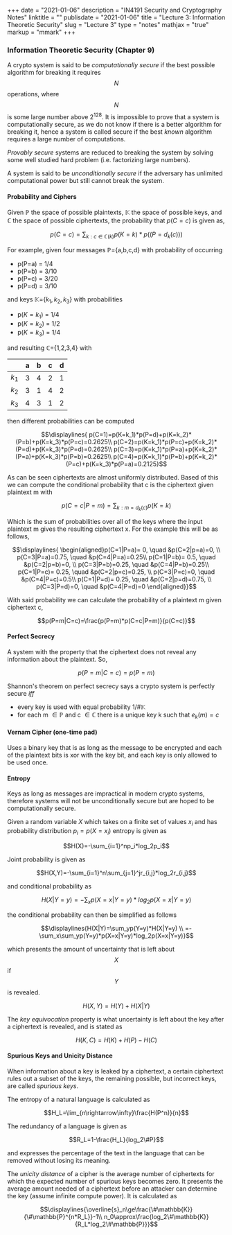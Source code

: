 +++
date = "2021-01-06"
description = "IN4191 Security and Cryptography Notes"
linktitle = ""
publisdate = "2021-01-06"
title = "Lecture 3: Information Theoretic Security"
slug = "Lecture 3"
type = "notes"
mathjax = "true"
markup = "mmark"
+++

### Information Theoretic Security (Chapter 9)

A crypto system is said to be _computationally secure_ if the best possible algorithm for breaking it requires $$N$$ operations,
where $$N$$ is some large number above $2^{128}$. It is impossible to prove that a system is computationally secure, as
we do not know if there is a better algorithm for breaking it, hence a system is called secure if the best _known_ algorithm
requires a large number of computations.

_Provably secure_ systems are reduced to breaking the system by solving some well studied hard problem (i.e. factorizing large
numbers).

A system is said to be _unconditionally secure_ if the adversary has unlimited computational power but still cannot break
 the system.

#### Probability and Ciphers

 Given $\mathbb{P}$ the space of possible plaintexts, $\mathbb{K}$ the space of possible keys, and $\mathbb{C}$ the space of possible ciphertexts,
the probability that $p(C=c)$ is given as,

$$p(C=c) = \sum_{k:c\in \mathbb{C}(k)}p(K=k)*p((P=d_k(c)))$$

For example, given four messages $\mathbb{P}$={a,b,c,d} with probability of occurring

- p(P=a) = 1/4
- p(P=b) = 3/10
- p(P=c) = 3/20
- p(P=d) = 3/10

and keys $\mathbb{K}$={$k_1,k_2,k_3$} with probabilities

- p($K=k_1$) = 1/4
- p($K=k_2$) = 1/2
- p($K=k_3$) = 1/4

and resulting $\mathbb{C}$={1,2,3,4} with

|       | a   | b   | c   | d   |
| ----- | --- | --- | --- | --- |
| $k_1$ | 3   | 4   | 2   | 1   |
| $k_2$ | 3   | 1   | 4   | 2   |
| $k_3$ | 4   | 3   | 1   | 2   |

then different probabilities can be computed

$$\displaylines{
p(C=1)=p(K=k_1)*p(P=d)+p(K=k_2)*(P=b)+p(K=k_3)*p(P=c)=0.2625\\
p(C=2)=p(K=k_1)*p(P=c)+p(K=k_2)*(P=d)+p(K=k_3)*p(P=d)=0.2625\\
p(C=3)=p(K=k_1)*p(P=a)+p(K=k_2)*(P=a)+p(K=k_3)*p(P=b)=0.2625\\
p(C=4)=p(K=k_1)*p(P=b)+p(K=k_2)*(P=c)+p(K=k_3)*p(P=a)=0.2125}$$

As can be seen ciphertexts are almost uniformly distributed. Based of this we can compute the conditional probability that c is the ciphertext given plaintext m with

$$p(C=c|P=m)=\sum_{k:m=d_k(c)}p(K=k)$$

Which is the sum of probabilities over all of the keys where the input plaintext m gives the resulting ciphertext x. For the example this will be as follows,

$$\displaylines{
\begin{aligned}p(C=1|P=a)= 0, \quad &p(C=2|p=a)=0, \\ p(C=3|P=a)=0.75, \quad &p(C=4|P=a)=0.25\\
p(C=1|P=b)= 0.5, \quad &p(C=2|p=b)=0, \\ p(C=3|P=b)=0.25, \quad &p(C=4|P=b)=0.25\\
p(C=1|P=c)= 0.25, \quad &p(C=2|p=c)=0.25, \\ p(C=3|P=c)=0, \quad &p(C=4|P=c)=0.5\\
p(C=1|P=d)= 0.25, \quad &p(C=2|p=d)=0.75, \\ p(C=3|P=d)=0, \quad &p(C=4|P=d)=0
\end{aligned}}$$

With said probability we can calculate the probability of a plaintext m given ciphertext c,

$$p(P=m|C=c)=\frac{p(P=m)*p(C=c|P=m)}{p(C=c)}$$

#### Perfect Secrecy

A system with the property that the ciphertext does not reveal any information about the plaintext. So,

$$p(P=m|C=c)=p(P=m)$$

Shannon's theorem on perfect secrecy says a crypto system is perfectly secure _iff_

- every key is used with equal probability 1/#$\mathbb{K}$
- for each m $\in\mathbb{P}$ and c $\in \mathbb{C}$ there is a unique key k such that $e_k(m)=c$

#### Vernam Cipher (one-time pad)

Uses a binary key that is as long as the message to be encrypted and each of the plaintext bits is xor with the key bit, and each key is only allowed to be used once.

#### Entropy

Keys as long as messages are impractical in modern crypto systems, therefore systems will not be unconditionally secure but are hoped to be computationally secure.

Given a random variable $X$ which takes on a finite set of values $x_i$ and has probability distribution $p_i=p(X=x_i)$ entropy is given as

$$H(X)=-\sum_{i=1}^np_i*log_2p_i$$

Joint probability is given as

$$H(X,Y)=-\sum_{i=1}^n\sum_{j=1}^jr_{i,j}*log_2r_{i,j}$$

and conditional probability as

$$H(X|Y=y)=-\sum_{x}p(X=x|Y=y)*log_2 p(X=x|Y=y)$$

the conditional probability can then be simplified as follows

$$\displaylines{H(X|Y)=\sum_yp(Y=y)*H(X|Y=y) \\
=-\sum_x\sum_yp(Y=y)*p(X=x|Y=y)*log_2p(X=x|Y=y)}$$

which presents the amount of uncertainty that is left about $$X$$ if $$Y$$ is revealed.

$$H(X,Y)=H(Y)+H(X|Y)$$

The _key equivocation_ property is what uncertainty is left about the key after a ciphertext is revealed, and is stated as

$$H(K,C)=H(K)+H(P)-H(C)$$

#### Spurious Keys and Unicity Distance

When information about a key is leaked by a ciphertext, a certain ciphertext rules out a subset of the keys, the remaining possible, but incorrect keys, are called _spurious keys_.

The entropy of a natural language is calculated as

$$H_L=\lim_{n\rightarrow\infty}\frac{H(P^n)}{n}$$

The redundancy of a language is given as

$$R_L=1-\frac{H_L}{log_2\#P}$$

and expresses the percentage of the text in the language that can be removed without losing its meaning.

The _unicity distance_ of a cipher is the average number of ciphertexts for which the expected number of spurious keys becomes zero. It presents the average amount needed of a ciphertext before an attacker can determine the key (assume infinite compute power). It is calculated as

$$\displaylines{\overline{s}_n\ge\frac{\#\mathbb{K}}{\#\mathbb{P}^{n*R_L}}-1\\
n_0\approx\frac{log_2\#\mathbb{K}}{R_L*log_2\#\mathbb{P}}}$$
